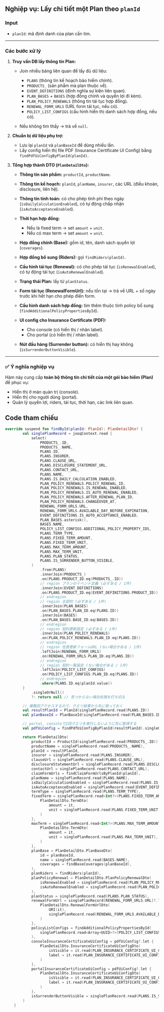 ## Nghiệp vụ: Lấy chi tiết một Plan theo `planId`

### Input

* `planId`: mã định danh của plan cần tìm.

---

### Các bước xử lý

1. **Truy vấn DB lấy thông tin Plan:**

    * Join nhiều bảng liên quan để lấy đủ dữ liệu:

        * `PLANS` (thông tin kế hoạch bảo hiểm chính).
        * `PRODUCTS_` (sản phẩm mà plan thuộc về).
        * `EVENT_DEFINITIONS` (định nghĩa sự kiện liên quan).
        * `PLAN_BASES` + `BASES` (hợp đồng chính và quyền lợi đi kèm).
        * `PLAN_POLICY_RENEWALS` (thông tin tái tục hợp đồng).
        * `RENEWAL_FORM_URLS` (URL form tái tục, nếu có).
        * `POLICY_LIST_CONFIGS` (cấu hình hiển thị danh sách hợp đồng, nếu có).
    * Nếu không tìm thấy → trả về `null`.

2. **Chuẩn bị dữ liệu phụ trợ:**

    * Lưu lại `planId` và `planBaseId` để dùng nhiều lần.
    * Lấy config hiển thị file PDF (Insurance Certificate UI Config) bằng `findPdfUiConfigByPlanId(planId)`.

3. **Tổng hợp thành DTO (`PlanDetailDto`):**

    * **Thông tin sản phẩm:** `productId`, `productName`.
    * **Thông tin kế hoạch:** `planId`, `planName`, `insurer`, các URL (điều khoản, disclosure, liên hệ).
    * **Thông tin tính toán:** có cho phép tính phí theo ngày (`isDailyCalculationEnabled`), có tự động chấp nhận (`isAutoAcceptanceEnabled`).
    * **Thời hạn hợp đồng:**

        * Nếu là fixed term → set `amount` + `unit`.
        * Nếu có max term → set `amount` + `unit`.
    * **Hợp đồng chính (Base):** gồm id, tên, danh sách quyền lợi (`coverages`).
    * **Hợp đồng bổ sung (Riders):** gọi `findRiders(planId)`.
    * **Cấu hình tái tục (Renewal):** có cho phép tái tục (`isRenewalEnabled`), có tự động tái tục (`isAutoRenewalEnabled`).
    * **Trạng thái Plan:** lấy từ `planStatus`.
    * **Form tái tục (RenewalFormUrl):** nếu tồn tại → trả về URL + số ngày trước khi hết hạn cho phép điền form.
    * **Cấu hình danh sách hợp đồng:** tìm thêm thuộc tính policy bổ sung (`findAdditionalPolicyPropertiesById`).
    * **UI config cho Insurance Certificate (PDF):**

        * Cho console (có hiển thị / nhãn label).
        * Cho portal (có hiển thị / nhãn label).
    * **Nút đầu hàng (Surrender button):** có hiển thị hay không (`isSurrenderButtonVisible`).

---

### ✅ Ý nghĩa nghiệp vụ

Hàm này cung cấp **toàn bộ thông tin chi tiết của một gói bảo hiểm (Plan)** để phục vụ:

* Hiển thị ở màn quản trị (console).
* Hiển thị cho người dùng (portal).
* Quản lý quyền lợi, riders, tái tục, thời hạn, các link liên quan.

## Code tham chiếu

```kotlin
override suspend fun findById(planId: PlanId): PlanDetailDto? {
        val singlePlanRecord = jooqContext.read {
            select(
                PRODUCTS_.ID,
                PRODUCTS_.NAME,
                PLANS.ID,
                PLANS.INSURER,
                PLANS.CLAUSE_URL,
                PLANS.DISCLOSURE_STATEMENT_URL,
                PLANS.CONTACT_URL,
                PLANS.NAME,
                PLANS.IS_DAILY_CALCULATION_ENABLED,
                PLAN_POLICY_RENEWALS.POLICY_RENEWAL_ID,
                PLAN_POLICY_RENEWALS.IS_RENEWAL_ENABLED,
                PLAN_POLICY_RENEWALS.IS_AUTO_RENEWAL_ENABLED,
                PLAN_POLICY_RENEWALS.AFTER_RENEWAL_PLAN_ID,
                PLAN_POLICY_RENEWALS.CHANGEOVER_AT,
                RENEWAL_FORM_URLS.URL,
                RENEWAL_FORM_URLS.AVAILABLE_DAY_BEFORE_EXPIRATION,
                EVENT_DEFINITIONS.IS_AUTO_ACCEPTANCE_ENABLED,
                PLAN_BASES.asterisk(),
                BASES.NAME,
                POLICY_LIST_CONFIGS.ADDITIONAL_POLICY_PROPERTY_IDS,
                PLANS.TERM_TYPE,
                PLANS.FIXED_TERM_AMOUNT,
                PLANS.FIXED_TERM_UNIT,
                PLANS.MAX_TERM_AMOUNT,
                PLANS.MAX_TERM_UNIT,
                PLANS.PLAN_STATUS,
                PLANS.IS_SURRENDER_BUTTON_VISIBLE,
            )
                .from(PLANS)
                .innerJoin(PRODUCTS_)
                .on(PLANS.PRODUCT_ID.eq(PRODUCTS_.ID))
                // region プランのイベント定義 (必ずある / 1件)
                .innerJoin(EVENT_DEFINITIONS)
                .on(PLANS.PRODUCT_ID.eq(EVENT_DEFINITIONS.PRODUCT_ID))
                // endregion
                // region 主契約 (必ずある / 1件)
                .innerJoin(PLAN_BASES)
                .on(PLAN_BASES.PLAN_ID.eq(PLANS.ID))
                .innerJoin(BASES)
                .on(PLAN_BASES.BASE_ID.eq(BASES.ID))
                // endregion
                // region 契約更新設定 (必ずある / 1件)
                .innerJoin(PLAN_POLICY_RENEWALS)
                .on(PLAN_POLICY_RENEWALS.PLAN_ID.eq(PLANS.ID))
                // endregion
                // region 任意更新フォームURL (ない場合がある / 1件)
                .leftJoin(RENEWAL_FORM_URLS)
                .on(RENEWAL_FORM_URLS.PLAN_ID.eq(PLANS.ID))
                // endregion
                // region 契約一覧設定 (ない場合がある / 1件)
                .leftJoin(POLICY_LIST_CONFIGS)
                .on(POLICY_LIST_CONFIGS.PLAN_ID.eq(PLANS.ID))
                // endregion
                .where(PLANS.ID.eq(planId.value))
        }
            .singleOrNull()
            ?: return null // 見つからない場合処理を打ち切る

        // 複数回アクセスするので、クエリ結果から先に取っておく
        val resultPlanId = PlanId(singlePlanRecord.read(PLANS.ID))
        val planBaseId = PlanBaseId(singlePlanRecord.read(PLAN_BASES.ID))

        // portal, consoleで2回クエリを実行しないように先に取得する
        val pdfUiConfig = findPdfUiConfigByPlanId(resultPlanId).singleOrNull()

        return PlanDetailDto(
            productId = ProductId(singlePlanRecord.read(PRODUCTS_.ID)),
            productName = singlePlanRecord.read(PRODUCTS_.NAME),
            planId = resultPlanId,
            insurer = singlePlanRecord.read(PLANS.INSURER),
            clauseUrl = singlePlanRecord.read(PLANS.CLAUSE_URL),
            disclosureStatementUrl = singlePlanRecord.read(PLANS.DISCLOSURE_STATEMENT_URL),
            contactUrl = singlePlanRecord.read(PLANS.CONTACT_URL),
            claimFormUrls = findClaimFormUrlsByPlanId(planId),
            planName = singlePlanRecord.read(PLANS.NAME),
            isDailyCalculationEnabled = singlePlanRecord.read(PLANS.IS_DAILY_CALCULATION_ENABLED),
            isAutoAcceptanceEnabled = singlePlanRecord.read(EVENT_DEFINITIONS.IS_AUTO_ACCEPTANCE_ENABLED),
            termType = singlePlanRecord.read(PLANS.TERM_TYPE),
            fixedTerm = singlePlanRecord.read<Int?>(PLANS.FIXED_TERM_AMOUNT)?.let {
                PlanDetailDto.TermDto(
                    amount = it,
                    unit = singlePlanRecord.read(PLANS.FIXED_TERM_UNIT),
                )
            },
            maxTerm = singlePlanRecord.read<Int?>(PLANS.MAX_TERM_AMOUNT)?.let {
                PlanDetailDto.TermDto(
                    amount = it,
                    unit = singlePlanRecord.read(PLANS.MAX_TERM_UNIT),
                )
            },
            planBase = PlanDetailDto.PlanBaseDto(
                id = planBaseId,
                name = singlePlanRecord.read(BASES.NAME),
                coverages = findBaseCoverages(planBaseId),
            ),
            planRiders = findRiders(planId),
            planPolicyRenewal = PlanDetailDto.PlanPolicyRenewalDto(
                isRenewalEnabled = singlePlanRecord.read(PLAN_POLICY_RENEWALS.IS_RENEWAL_ENABLED),
                isAutoRenewalEnabled = singlePlanRecord.read(PLAN_POLICY_RENEWALS.IS_AUTO_RENEWAL_ENABLED),
            ),
            planStatus = singlePlanRecord.read(PLANS.PLAN_STATUS),
            renewalFormUrl = singlePlanRecord[RENEWAL_FORM_URLS.URL]?.let {
                PlanDetailDto.RenewalFormUrlDto(
                    URI(it),
                    singlePlanRecord.read(RENEWAL_FORM_URLS.AVAILABLE_DAY_BEFORE_EXPIRATION),
                )
            },
            policyListConfigs = findAdditionalPolicyPropertiesById(
                singlePlanRecord.read<Array<UUID>?>(POLICY_LIST_CONFIGS.ADDITIONAL_POLICY_PROPERTY_IDS)?.toList(),
            ),
            consoleInsuranceCertificateUiConfig = pdfUiConfig?.let {
                PlanDetailDto.InsuranceCertificateUiConfigDto(
                    isVisible = it.read(PLAN_INSURANCE_CERTIFICATE_UI_CONFIGS.CONSOLE_IS_VISIBLE),
                    label = it.read(PLAN_INSURANCE_CERTIFICATE_UI_CONFIGS.CONSOLE_LABEL),
                )
            },
            portalInsuranceCertificateUiConfig = pdfUiConfig?.let {
                PlanDetailDto.InsuranceCertificateUiConfigDto(
                    isVisible = it.read(PLAN_INSURANCE_CERTIFICATE_UI_CONFIGS.PORTAL_IS_VISIBLE),
                    label = it.read(PLAN_INSURANCE_CERTIFICATE_UI_CONFIGS.PORTAL_LABEL),
                )
            },
            isSurrenderButtonVisible = singlePlanRecord.read(PLANS.IS_SURRENDER_BUTTON_VISIBLE),
        )
    }
```